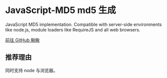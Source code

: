 # JavaScript-MD5 md5 生成

JavaScript MD5 implementation. Compatible with server-side environments like node.js, module loaders like RequireJS and all web browsers.

[前往 GitHub 瞅瞅](https://github.com/blueimp/JavaScript-MD5)

## 推荐理由

同时支持 node 与浏览器。